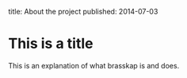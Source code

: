 title: About the project
published: 2014-07-03

# This is a title

This is an explanation of what brasskap is and does.
